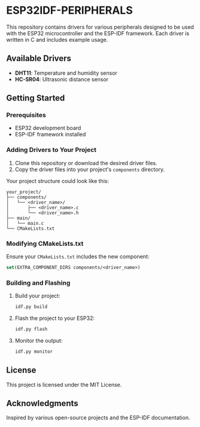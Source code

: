 
# ESP32IDF-PERIPHERALS

This repository contains drivers for various peripherals designed to be used with the ESP32 microcontroller and the ESP-IDF framework. Each driver is written in C and includes example usage.

## Available Drivers

- **DHT11**: Temperature and humidity sensor
- **HC-SR04**: Ultrasonic distance sensor

## Getting Started

### Prerequisites

- ESP32 development board
- ESP-IDF framework installed

### Adding Drivers to Your Project

1. Clone this repository or download the desired driver files.
2. Copy the driver files into your project's `components` directory.

Your project structure could look like this:
```
your_project/
├── components/
│   └── <driver_name>/
│       ├── <driver_name>.c
│       └── <driver_name>.h
├── main/
│   └── main.c
└── CMakeLists.txt
```

### Modifying CMakeLists.txt

Ensure your `CMakeLists.txt` includes the new component:
```cmake
set(EXTRA_COMPONENT_DIRS components/<driver_name>)
```

### Building and Flashing

1. Build your project:
    ```sh
    idf.py build
    ```

2. Flash the project to your ESP32:
    ```sh
    idf.py flash
    ```

3. Monitor the output:
    ```sh
    idf.py monitor
    ```

## License

This project is licensed under the MIT License.

## Acknowledgments

Inspired by various open-source projects and the ESP-IDF documentation.


